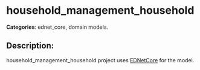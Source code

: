 # household_management_household 

**Categories**: ednet_core, domain models. 

## Description: 
household_management_household project uses 
[EDNetCore](https://github.com/context-dev/ednet_core) for the model.